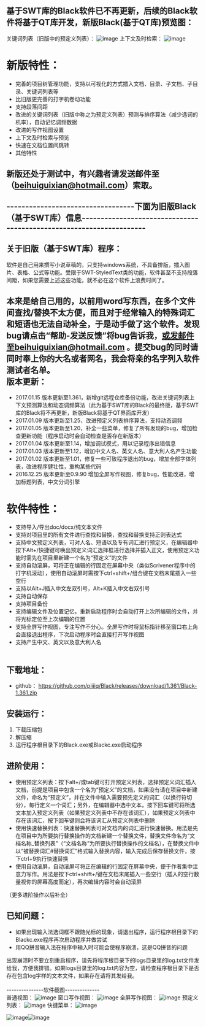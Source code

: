 基于SWT库的Black软件已不再更新，后续的Black软件将基于QT库开发，新版Black(基于QT库)预览图：<br>
------------
关键词列表（旧版中的预定义列表）：
![image](https://github.com/piiiiq/Black/blob/master/images/blackQT.PNG)
上下文及时检索：
![image](https://github.com/piiiiq/Black/blob/master/images/blackQTKeywords.PNG)

新版特性：<br>
=======
* 完善的项目树管理功能，支持以可视化的方式插入文档、目录、子文档、子目录、关键词列表等
* 比旧版更完善的打字机卷动功能
* 支持段落间距
* 改进的关键词列表（旧版中称之为预定义列表）预测与排序算法（减少选词的机率），自动记忆调频数据
* 改进的写作视图设置
* 上下文及时检索与预览
* 快速在文档位置间跳转
* 其他特性

新版还处于测试中，有兴趣者请发送邮件至（beihuiguixian@hotmail.com）索取。<br>
<br>----------------------------------下面为旧版Black（基于SWT库）信息--------------------------------------------------------------------<br>
<br>
关于旧版（基于SWT库）程序：<br>
--------------
软件是自己用来撰写小说草稿的，只支持windows系统，不具备排版，插入图片、表格、公式等功能。受限于SWT-StyledText类的功能，软件甚至不支持段落间距，如果您需要上述这些功能，就不必在这个软件上浪费时间了。<br>

本来是给自己用的，以前用word写东西，在多个文件间查找/替换不太方便，而且对于经常输入的特殊词汇和短语也无法自动补全，于是动手做了这个软件。发现bug请点击“帮助-发送反馈”将bug告诉我，或发邮件至beihuiguixian@hotmail.com 。提交bug的同时请同时奉上你的大名或者网名，我会将亲的名字列入软件测试者名单。<br>
版本更新：<br>
-------------
* 2017.01.15 版本更新至1.361，新增git远程仓库备份功能，改进关键词列表上下文预测算法和动态调频算法（此为基于SWT库的Black的最终版，基于SWT库的Black将不再更新，新版Black将基于QT界面库开发）
* 2017.01.09 版本更新至1.25，改进预定义列表排序算法，支持动态调频
* 2017.01.05 版本更新至1.20，补全一些菜单，修复了所有发现的bug，增加检查更新功能（程序启动时会自动检查是否存在新版本）
* 2017.01.04 版本更新至1.14，增加调试模式，用以记录程序出错信息
* 2017.01.03 版本更新至1.12，增加中文人名、英文人名、意大利人名产生功能
* 2017.01.02 版本更新至1.01，修复一些可致程序退出的bug，增加全部字体列表，改进程序健壮性，重构某些代码
* 2016.12.25 版本更新至0.9.90 增加全屏写作视图，修复bug，性能改进，增加标题列表，中文分词引擎

软件特性：<br>
=======
* 支持导入/导出doc/docx/纯文本文件
* 支持对项目里的所有文件进行查找和替换，查找和替换支持正则表达式<br>
* 支持中文预定义列表，可对人名、短语以及专有词汇进行预定义，在编辑器中按下Alt+/快捷键可唤出预定义词汇选择框进行选择并插入正文，使用预定义功能时需先在项目里新建一个名为“预定义”的文件<br>
* 支持自动滚屏，可将正在编辑的行固定在屏幕中央（类似Scrivener程序中的打字机滚动），使用自动滚屏时需按下ctrl+shift+/组合键在文档末尾插入一些空行<br>
* 支持以Alt+J插入中文左双引号，Alt+K插入中文右双引号<br>
* 支持自动保存<br>
* 支持项目备份<br>
* 支持编辑文件及位置记忆，重新启动程序时会自动打开上次所编辑的文件，并将光标定位至上次编辑的位置<br>
* 支持全屏写作视图，专注写作不分心。全屏写作时将鼠标指针移至窗口右上角会直接退出程序，下次启动程序时会直接打开写作视图<br>
* 支持产生中文、英文以及意大利人名<br><br>


下载地址：<br>
------------------------
* github： https://github.com/piiiiq/Black/releases/download/1.361/Black-1.361.zip

安装运行：<br>
--------------------
1. 下载压缩包
2. 解压缩
3. 运行程序根目录下的Black.exe或Blackc.exe启动程序

进阶使用：<br>
------------------
* 使用预定义列表：按下alt+/或tab键可打开预定义列表，选择预定义词汇插入文档，前提是项目中包含一个名为“预定义”的文档，如果没有请在项目中新建文件，命名为“预定义”，并在文件中输入需要预先定义的词汇（以换行符切分），每行定义一个词汇；另外，在编辑器中选中文本，按下回车键可将所选文本加入预定义列表（如果预定义列表中不存在该词汇），如果预定义列表中存在该词汇，按下回车键则会将该词汇从预定义列表中删除
* 使用快速替换列表：快速替换列表可对文档内的词汇进行快速替换。用法是先在项目中为所要执行替换操作的文档新建一个替换文件，替换文件命名为“文档名称\_替换列表”（“文档名称”为所要执行替换操作的文档名），在替换文件中以“被替换词汇#替换词汇”格式输入替换内容，输入完成后保存替换文件，按下ctrl+9执行快速替换
* 使用自动滚屏，自动滚屏可将正在编辑的行固定在屏幕中央，便于作者集中注意力写作。用法是按下ctrl+shift+/键在文档末尾插入一些空行（插入的空行数量视你的屏幕高度而定），再次编辑内容时会自动滚屏

（更多进阶操作以后补全）

已知问题：<br>
-------------
* 如果出现输入法选词框不跟随光标的现象，请退出程序，运行程序根目录下的Blackc.exe程序再次启动程序并做尝试<br>
* 用QQ拼音输入法在程序中输入时可能会使程序崩溃，这是QQ拼音的问题<br>

出现崩溃时不要立刻重启程序，请先将程序根目录下的logs目录里的log.txt文件发给我，方便我排错。如果logs目录里的log.txt内容为空，请检查程序根目录下是否存在包含log字样的文本文件，如果存在请将其发给我。<br>
<br>
---------------软件截图--------------<br>
普通视图：
![image](https://github.com/piiiiq/Black/blob/master/images/new.PNG)
窗口写作视图：
![image](https://github.com/piiiiq/Black/blob/master/images/11.png)
全屏写作视图：
![image](https://github.com/piiiiq/Black/blob/master/images/1.PNG)
预定义列表：
![image](https://github.com/piiiiq/Black/blob/master/images/2.PNG)
快键菜单：
![image](https://github.com/piiiiq/Black/blob/master/images/3.PNG)

![image](https://github.com/piiiiq/Black/blob/master/images/4.jpg)![image](https://github.com/piiiiq/Black/blob/master/images/5.jpg)
